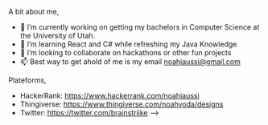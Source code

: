 A bit about me,
- 🔭 I’m currently working on getting my bachelors in Computer Science at the University of Utah.
- 🌱 I’m learning React and C# while refreshing my Java Knowledge
- 👯 I’m looking to collaborate on hackathons or other fun projects
- 📫 Best way to get ahold of me is my email noahjaussi@gmail.com

Plateforms,
- HackerRank: https://www.hackerrank.com/noahjaussi
- Thingiverse: https://www.thingiverse.com/noahyoda/designs
- Twitter: https://twitter.com/brainstriike
-->
